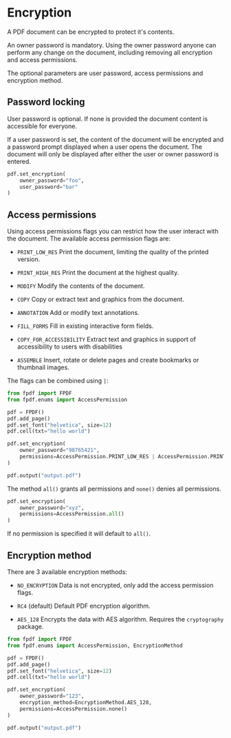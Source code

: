 # Encryption #

A PDF document can be encrypted to protect it's contents.

An owner password is mandatory. Using the owner password anyone can perform any change on the document, including removing all encryption and access permissions.

The optional parameters are user password, access permissions and encryption method.

## Password locking ##

User password is optional. If none is provided the document content is accessible for everyone.

If a user password is set, the content of the document will be encrypted and a password prompt displayed when a user opens the document. The document will only be displayed after either the user or owner password is entered.

```python
pdf.set_encryption(
    owner_password="foo",
    user_password="bar"
)
```

## Access permissions ##

Using access permissions flags you can restrict how the user interact with the document. The available access permission flags are:

  * `PRINT_LOW_RES`
    Print the document, limiting the quality of the printed version.

  * `PRINT_HIGH_RES`
    Print the document at the highest quality.

  * `MODIFY`
    Modify the contents of the document.

  * `COPY`
    Copy or extract text and graphics from the document.

  * `ANNOTATION`
    Add or modify text annotations.

  * `FILL_FORMS`
    Fill in existing interactive form fields.

  * `COPY_FOR_ACCESSIBILITY`
    Extract text and graphics in support of accessibility to users with disabilities
  
  * `ASSEMBLE`
    Insert, rotate or delete pages and create bookmarks or thumbnail images.

The flags can be combined using `|`:

```python
from fpdf import FPDF
from fpdf.enums import AccessPermission

pdf = FPDF()
pdf.add_page()
pdf.set_font("helvetica", size=12)
pdf.cell(txt="hello world")

pdf.set_encryption(
    owner_password="98765421",
    permissions=AccessPermission.PRINT_LOW_RES | AccessPermission.PRINT_HIGH_RES
)

pdf.output("output.pdf")
```

The method `all()` grants all permissions and `none()` denies all permissions.

```python
pdf.set_encryption(
    owner_password="xyz",
    permissions=AccessPermission.all()
)
```

If no permission is specified it will default to `all()`.

## Encryption method ##

There are 3 available encryption methods:

  * `NO_ENCRYPTION`
    Data is not encrypted, only add the access permission flags.

  * `RC4` (default)
    Default PDF encryption algorithm.

  * `AES_128`
    Encrypts the data with AES algorithm. Requires the `cryptography` package.

```python
from fpdf import FPDF
from fpdf.enums import AccessPermission, EncryptionMethod

pdf = FPDF()
pdf.add_page()
pdf.set_font("helvetica", size=12)
pdf.cell(txt="hello world")

pdf.set_encryption(
    owner_password="123",
    encryption_method=EncryptionMethod.AES_128,
    permissions=AccessPermission.none()
)

pdf.output("output.pdf")
```